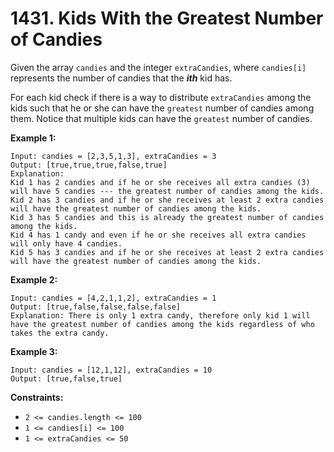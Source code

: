 # 1431. Kids With the Greatest Number of Candies

Given the array `candies` and the integer `extraCandies`, where `candies[i]`
represents the number of candies that the ___ith___ kid has.

For each kid check if there is a way to distribute `extraCandies` among the
kids such that he or she can have the `greatest` number of candies among them.
Notice that multiple kids can have the `greatest` number of candies.

__Example 1:__

```
Input: candies = [2,3,5,1,3], extraCandies = 3
Output: [true,true,true,false,true] 
Explanation: 
Kid 1 has 2 candies and if he or she receives all extra candies (3) will have 5 candies --- the greatest number of candies among the kids. 
Kid 2 has 3 candies and if he or she receives at least 2 extra candies will have the greatest number of candies among the kids. 
Kid 3 has 5 candies and this is already the greatest number of candies among the kids. 
Kid 4 has 1 candy and even if he or she receives all extra candies will only have 4 candies. 
Kid 5 has 3 candies and if he or she receives at least 2 extra candies will have the greatest number of candies among the kids. 
```

__Example 2:__

```
Input: candies = [4,2,1,1,2], extraCandies = 1
Output: [true,false,false,false,false] 
Explanation: There is only 1 extra candy, therefore only kid 1 will have the greatest number of candies among the kids regardless of who takes the extra candy.
```

__Example 3:__

```
Input: candies = [12,1,12], extraCandies = 10
Output: [true,false,true]
```

__Constraints:__

* `2 <= candies.length <= 100`
* `1 <= candies[i] <= 100`
* `1 <= extraCandies <= 50`

